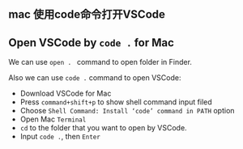 ## mac 使用code命令打开VSCode
## Open VSCode by `code .` for Mac

We can use `open . ` command to open folder in Finder.

Also we can use `code .` command to open VSCode:

* Download VSCode for Mac
* Press `command+shift+p` to show shell command input filed
* Choose `Shell Command: Install ‘code’ command in PATH` option
* Open Mac `Terminal`
* `cd` to the folder that you want to open by VSCode.
* Input `code .`, then `Enter`
